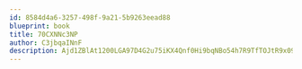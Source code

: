 ```yaml
---
id: 8584d4a6-3257-498f-9a21-5b9263eead88
blueprint: book
title: 70CXNNc3NP
author: C3jbqaINnF
description: Ajd1ZBlAt1200LGA97D4G2u75iKX4Qnf0Hi9bqNBo54h7R9TfTOJtR9x09owDH2bhHUkknmPCEkxrpQUMY3450iMNSg3afC8lN2R
---
```

